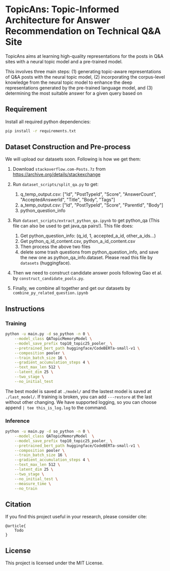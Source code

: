 # TopicAns: Topic-Informed Architecture for Answer Recommendation on Technical Q&A Site

TopicAns aims at learning high-quality representations for the posts in Q&A sites with a neural topic model and a pre-trained model.

This involves three main steps: (1) generating topic-aware representations of Q\&A posts with the neural topic model, (2) incorporating the corpus-level knowledge from the neural topic model to enhance the deep representations generated by the pre-trained language model, and (3) determining the most suitable answer for a given query based on 

## Requirement

Install all required python dependencies:
``` bash
pip install -r requirements.txt
```

## Dataset Construction and Pre-process

We will upload our datasets soon. Following is how we get them:

1. Download `stackoverflow.com-Posts.7z` from https://archive.org/details/stackexchange

2. Run `dataset_scripts/split_qa.py` to get:
    1. q_temp_output.csv: ["Id", "PostTypeId", "Score", "AnswerCount", "AcceptedAnswerId", "Title", "Body", "Tags"]
    2. a_temp_output.csv: ["Id", "PostTypeId", "Score", "ParentId", "Body"]
    3. python_question_info

3. Run ```dataset_scripts/extract_python_qa.ipynb``` to get python_qa (This file can also be used to get java_qa pairs!). This file does:
    1. Get python_question_info: (q_id, 1, accepted_a_id, other_a_ids...)
    2. Get python_q_id_content.csv, python_a_id_content.csv
    3. Then process the above two files
    4. delete some trash questions from python_question_info, and save the new one as python_qa_info.dataset. Please read this file by `datasets` (huggingface).
   
4. Then we need to construct candidate answer pools following Gao et al. by `construct_candidate_pools.py`.

5. Finally, we combine all together and get our datasets by `combine_py_related_question.ipynb`


## Instructions

### Training

```bash
python -u main.py -d so_python -n 0 \
    --model_class QATopicMemoryModel \
    --model_save_prefix top10_topic25_pooler_ \
    --pretrained_bert_path huggingface/CodeBERTa-small-v1 \
    --composition pooler \
    --train_batch_size 16 \
    --gradient_accumulation_steps 4 \
    --text_max_len 512 \
    --latent_dim 25 \
    --two_stage \
    --no_initial_test
```

The best model is saved at `./model/` and the lastest model is saved at `./last_model/`. If training is broken, you can add `---restore` at the last without other changing. We have supported logging, so you can choose append `| tee this_is_log.log` to the command.


### Inference

```bash
python -u main.py -d so_python -n 0 \
    --model_class QATopicMemoryModel  \
    --model_save_prefix top10_topic25_pooler_ \
    --pretrained_bert_path huggingface/CodeBERTa-small-v1 \
    --composition pooler \
    --train_batch_size 16 \
    --gradient_accumulation_steps 4 \
    --text_max_len 512 \
    --latent_dim 25 \
    --two_stage \
    --no_initial_test \
    --measure_time \
    --no_train
```

## Citation

If you find this project useful in your research, please consider cite:

```
@article{
    Todo
}
```

## License

This project is licensed under the MIT License.